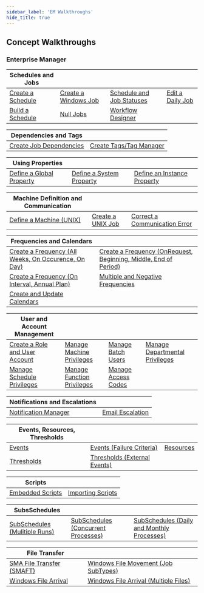 ```yaml
---
sidebar_label: 'EM Walkthroughs'
hide_title: true
---
```


## Concept Walkthroughs  

### Enterprise Manager


|Schedules and Jobs || | | 
|------------------ | ---------------| ------------- | ------------- |
| [Create a Schedule](../static/videobasic/U1E1.mp4) | [Create a Windows Job](../static/videobasic/U1E3.mp4) |[Schedule and Job Statuses](../static/videobasic/U1E7.mp4) | [Edit a Daily Job](../static/videobasic/U1E8.mp4) | 
| [Build a Schedule](../static/videobasic/U1E6.mp4) | [Null Jobs](../static/videobasic/U2E2.mp4) | [Workflow Designer](../static/videobasic/U1E10.mp4) |

| Dependencies and Tags | | 
| --------------------- | -------------- |
| [Create Job Dependencies](../static/videobasic/U1E4.mp4) | [Create Tags/Tag Manager](../static/videobasic/U1E5.mp4) |

| Using Properties | | | 
| ---------------- | ------ | --------- |
| [Define a Global Property](../static/videobasic/U2E1.mp4) | [Define a System Property](../static/videobasic/U3E10.mp4) | [Define an Instance Property](../static/videobasic/U3E11.mp4) |

| Machine Definition and Communication | | | 
| ------------------------------------ | ------------------- | ------------------ |
| [Define a Machine (UNIX)](../static/videobasic/U2E3.mp4) | [Create a UNIX Job](../static/videobasic/U2E6.mp4) | [Correct a Communication Error](../static/videobasic/U2E4and5.mp4) |

| Frequencies and Calendars ||
| ----------- | -------------|
| [Create a Frequency (All Weeks, On Occurence, On Day) ](../static/videobasic/U2E8.mp4) | [Create a Frequency (OnRequest, Beginning, Middle, End of Period)](../static/videobasic/U2E9.mp4) | 
| [Create a Frequency (On Interval, Annual Plan)](../static/videobasic/U2E10.mp4) | [Multiple and Negative Frequencies](../static/videobasic/U2E11.mp4) |
| [Create and Update Calendars](../static/videobasic/U2E7.mp4) | |

| User and Account Management | | | | 
| --------------------------- | --------------- | --------------- | ------------------ |
| [Create a Role and User Account](../static/videobasic/U3E1.mp4) | [Manage Machine Privileges](../static/videobasic/U3E2.mp4) | [Manage Batch Users](../static/videobasic/U3E3.mp4) | [Manage Departmental Privileges](../static/videobasic/U3E4.mp4) | 
| [Manage Schedule Privileges](../static/videobasic/U3E5.mp4) | [Manage Function Privileges](../static/videobasic/U3E6.mp4) | [Manage Access Codes](../static/videobasic/U3E7.mp4) |

| Notifications and Escalations | |
| ----------------------------- | ------------------- |
| [Notification Manager](../static/videobasic/U3E8.mp4) | [Email Escalation](../static/videobasic/U3E9.mp4) |

|Events, Resources, Thresholds | | |  
|----------|-------| ---------- | 
|[Events](../static/videobasic/U3E13.mp4) | [Events (Failure Criteria)](../static/videobasic/U3E14.mp4) | [Resources](../static/videobasic/U4E1.mp4) | 
| [Thresholds](../static/videobasic/U4E2.mp4) | [Thresholds (External Events)](../static/videobasic/U4E3.mp4)|

|Scripts||
|------|------|
| [Embedded Scripts](../static/videobasic/U4E4.mp4) | [Importing Scripts](../static/videobasic/U4E5.mp4)| 

|SubsSchedules |||
|------------- |-------|-------|
|[SubSchedules (Mulitiple Runs)](../static/videobasic/U4E6.mp4) | [SubSchedules (Concurrent Processes)](../static/videobasic/U4E7.mp4)| [SubSchedules (Daily and Monthly Processes)](../static/videobasic/U4E8.mp4)| |

|File Transfer ||
|------------- |---------|
|[SMA File Transfer (SMAFT)](../static/videobasic/U4E9.mp4)|[Windows File Movement (Job SubTypes)](../static/videobasic/U4E10.mp4)|
|[Windows File Arrival](../static/videobasic/U4E11.mp4)|[Windows File Arrival (Multiple Files)](../static/videobasic/U4E12.mp4)|
